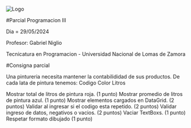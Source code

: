 
![Logo](https://www.styletech.co.uk/img/expertise/visual-basic.svg)


#Parcial Programacion III

Dia = 29/05/2024

Profesor: Gabriel Niglio

Tecnicatura en Programacion - Universidad Nacional de Lomas de Zamora

#Consigna parcial

Una pintureria necesita mantener la contabilididad de sus productos.
De cada lata de pintura tenemos:
  Codigo
  Color
  Litros

Mostrar total de litros de pintura roja. (1 punto)
Mostrar promedio de litros de pintura azul. (1 punto)
Mostrar elementos cargados en DataGrid. (2 puntos)
Validar al ingresar si el codigo esta repetido. (2 puntos)
Validar ingreso de datos, negativos o vacios. (2 puntos)
Vaciar TextBoxs. (1 punto)
Respetar formato dibujado (1 punto)
